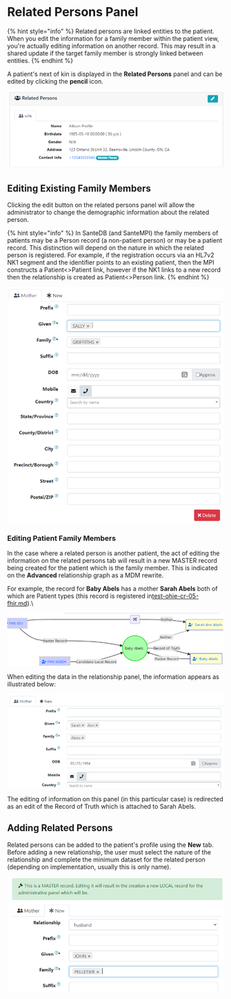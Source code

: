# Related Persons Panel

{% hint style="info" %}
Related persons are linked entities to the patient. When you edit the information for a family member within the patient view, you're actually editing information on another record. This may result in a shared update if the target family member is strongly linked between entities.
{% endhint %}

A patient's next of kin is displayed in the **Related Persons** panel and can be edited by clicking the **pencil** icon.

![](<../../.gitbook/assets/image (417).png>)

## Editing Existing Family Members

Clicking the edit button on the related persons panel will allow the administrator to change the demographic information about the related person.&#x20;

{% hint style="info" %}
In SanteDB (and SanteMPI) the family members of patients may be a Person record (a non-patient person) or may be a patient record. This distinction will depend on the nature in which the related person is registered. For example, if the registration occurs via an HL7v2 NK1 segment and the identifier points to an existing patient, then the MPI constructs a Patient<>Patient link, however if the NK1 links to a new record then the relationship is created as Patient<>Person link.
{% endhint %}

![](<../../.gitbook/assets/image (452).png>)

### Editing Patient Family Members

In the case where a related person is another patient, the act of editing the information on the related persons tab will result in a new MASTER record being created for the patient which is the family member. This is indicated on the **Advanced** relationship graph as a MDM rewrite.

For example, the record for **Baby Abels** has a mother **Sarah Abels** both of which are Patient types (this record is registered in[test-ohie-cr-05-fhir.md](../../installation/installation/installation-qualification/fhir-interface-validation/mpi-cr-test-cases-for-fhir/test-ohie-cr-05-fhir.md "mention")).\


![](<../../.gitbook/assets/image (436).png>)

When editing the data in the relationship panel, the information appears as illustrated below:

![](<../../.gitbook/assets/image (455).png>)

The editing of information on this panel (in this particular case) is redirected as an edit of the Record of Truth which is attached to Sarah Abels.

## Adding Related Persons

Related persons can be added to the patient's profile using the **New** tab. Before adding a new relationship, the user must select the nature of the relationship and complete the minimum dataset for the related person (depending on implementation, usually this is only name).

![](<../../.gitbook/assets/image (449).png>)
